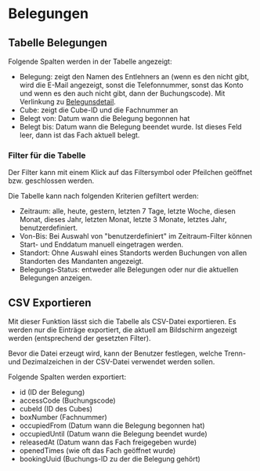 # Belegungen

<ImageCaption
    src="/belegungen/grafik.png"
    alt="Tabelle Belegungen"
    caption="Tabelle Belegungen"
/>

## Tabelle Belegungen

Folgende Spalten werden in der Tabelle angezeigt:

- Belegung: zeigt den Namen des Entlehners an (wenn es den nicht gibt, wird die E-Mail angezeigt, sonst die Telefonnummer, sonst das Konto und wenn es den auch nicht gibt, dann der Buchungscode). Mit Verlinkung zu [Belegunsdetail](belegung%20detail.md).
- Cube: zeigt die Cube-ID und die Fachnummer an
- Belegt von: Datum wann die Belegung begonnen hat
- Belegt bis: Datum wann die Belegung beendet wurde. Ist dieses Feld leer, dann ist das Fach aktuell belegt.

### Filter für die Tabelle

<ImageCaption
    src="/belegungen/grafik1.png"
    alt="Filter für die Tabelle"
    caption="Filter für die Tabelle"
/>

Der Filter kann mit einem Klick auf das Filtersymbol oder Pfeilchen geöffnet bzw. geschlossen  werden.

Die Tabelle kann nach folgenden Kriterien gefiltert werden:

- Zeitraum: alle, heute, gestern, letzten 7 Tage, letzte Woche, diesen Monat, dieses Jahr, letzten Monat, letzte 3 Monate, letztes Jahr, benutzerdefiniert.
- Von-Bis: Bei Auswahl von "benutzerdefiniert" im Zeitraum-Filter können Start- und Enddatum manuell eingetragen werden.
- Standort: Ohne Auswahl eines Standorts werden Buchungen von allen Standorten des Mandanten angezeigt.
- Belegungs-Status: entweder alle Belegungen oder nur die aktuellen Belegungen anzeigen.

## CSV Exportieren

Mit dieser Funktion lässt sich die Tabelle als CSV-Datei exportieren. Es werden nur die Einträge exportiert, die aktuell am Bildschirm angezeigt werden (entsprechend der gesetzten Filter).

Bevor die Datei erzeugt wird, kann der Benutzer festlegen, welche Trenn- und Dezimalzeichen in der CSV-Datei verwendet werden sollen.

<ImageCaption
    src="/belegungen/grafik_syncblock.png"
    alt="CSV exportieren - Abfrage Trenn- und Dezimalzeichen"
    caption="CSV exportieren - Abfrage Trenn- und Dezimalzeichen"
/>

<ImageCaption
    src="/belegungen/grafik2.png"
    alt="Beispiel für eine CSV-Datei"
    caption="Beispiel für eine CSV-Datei"
/>

Folgende Spalten werden exportiert:

- id (ID der Belegung)
- accessCode (Buchungscode)
- cubeId (ID des Cubes)
- boxNumber (Fachnummer)
- occupiedFrom (Datum wann die Belegung begonnen hat)
- occupiedUntil (Datum wann die Belegung beendet wurde)
- releasedAt (Datum wann das Fach freigegeben wurde)
- openedTimes (wie oft das Fach geöffnet wurde)
- bookingUuid (Buchungs-ID zu der die Belegung gehört)